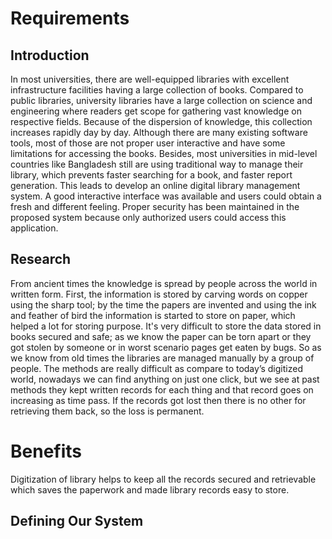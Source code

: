 # Requirements
## Introduction
In most universities, there are well-equipped libraries with excellent infrastructure facilities having a large collection of books. Compared to public libraries, university libraries have a large collection on science and engineering where readers get scope for gathering vast knowledge on respective fields. Because of the dispersion of knowledge, this collection increases rapidly day by day. Although there are many existing software tools, most of those are not proper user interactive and have some limitations for accessing the books. Besides, most universities in mid-level countries like Bangladesh still are using traditional way to manage their library, which prevents faster searching for a book, and faster report generation. This leads to develop an online digital library management system. A good interactive interface was available and users could obtain a fresh and different feeling. Proper security has been maintained in the proposed system because only authorized users could access this application.

## Research
From ancient times the knowledge is spread by people across the world in written form. First, the information is stored by carving words on copper using the sharp tool; by the time the papers are invented and using the ink and feather of bird the information is started to store on paper, which helped a lot for storing purpose. It's very difficult to store the data stored in books secured and safe; as we know the paper can be torn apart or they got stolen by someone or in worst scenario pages get eaten by bugs. So as we know from old times the libraries are managed manually by a group of people. The methods are really difficult as compare to today’s digitized world, nowadays we can find anything on just one click, but we see at past methods they kept written records for each thing and that record goes on increasing as time pass. If the records got lost then there is no other for retrieving them back, so the loss is permanent. 

# Benefits
Digitization of library helps to keep all the records secured and retrievable which saves the paperwork and made library records easy to store.



## Defining Our System

